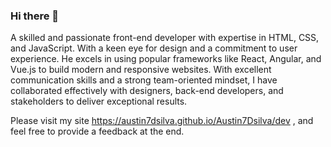 ### Hi there 👋

<!--
**Austin7Dsilva/Austin7Dsilva** is a ✨ _special_ ✨ repository because its `README.md` (this file) appears on your GitHub profile.-->


A skilled and passionate front-end developer with expertise in HTML, CSS, and JavaScript. With a keen eye for design and a commitment to user experience. He excels in using popular frameworks like React, Angular, and Vue.js to build modern and responsive websites. With excellent communication skills and a strong team-oriented mindset, I have collaborated effectively with designers, back-end developers, and stakeholders to deliver exceptional results.

Please visit my site https://austin7dsilva.github.io/Austin7Dsilva/dev , and feel free to provide a feedback at the end.
